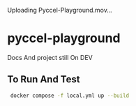 

Uploading Pyccel-Playground.mov…

# pyccel-playground

Docs And project still On DEV
## To Run And Test
```bash
 docker compose -f local.yml up --build
```

